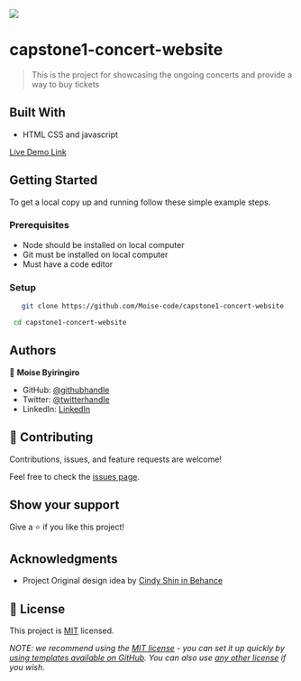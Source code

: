 ![](https://img.shields.io/badge/Microverse-blueviolet)

# capstone1-concert-website
 
> This is the project for showcasing the ongoing concerts and provide a way to buy tickets

## Built With

- HTML CSS and javascript

[Live Demo Link](https://moise-code.github.io/capstone1-concert-website/)


## Getting Started

To get a local copy up and running follow these simple example steps.

### Prerequisites
- Node should be installed on local computer
- Git must be installed on local computer
- Must have a code editor



### Setup
```bash
   git clone https://github.com/Moise-code/capstone1-concert-website
  ```

  ```bash
   cd capstone1-concert-website
  ```


## Authors

👤 **Moise Byiringiro**

- GitHub: [@githubhandle](https://github.com/Moise-code)
- Twitter: [@twitterhandle](https://twitter.com/twitterhandle)
- LinkedIn: [LinkedIn](https://linkedin.com/in/linkedinhandle)

## 🤝 Contributing

Contributions, issues, and feature requests are welcome!

Feel free to check the [issues page](../../issues/).

## Show your support

Give a ⭐️ if you like this project!

## Acknowledgments

- Project Original design idea by [Cindy Shin in Behance](https://creativecommons.org/licenses/by-nc/4.0/)

## 📝 License

This project is [MIT](./LICENSE) licensed.

_NOTE: we recommend using the [MIT license](https://choosealicense.com/licenses/mit/) - you can set it up quickly by [using templates available on GitHub](https://docs.github.com/en/communities/setting-up-your-project-for-healthy-contributions/adding-a-license-to-a-repository). You can also use [any other license](https://choosealicense.com/licenses/) if you wish._

